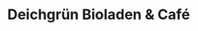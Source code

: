 ---
title: "Deichgrün Bioladen & Café"
url: /hamburg/deichgruen-bioladen-und-cafe/
shop: Leerstehend
---